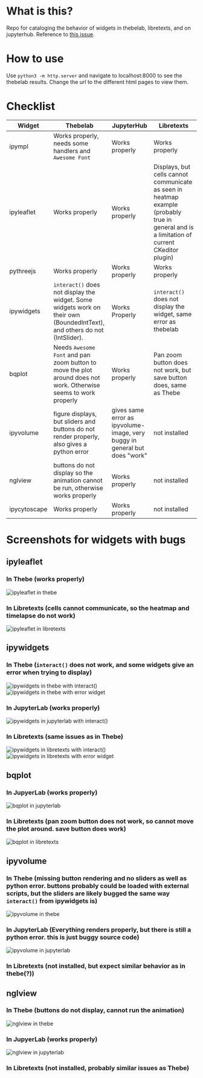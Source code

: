# What is this?

Repo for cataloging the behavior of widgets in thebelab, libretexts, and on jupyterhub. Reference to [this issue](https://github.com/LibreTexts/metalc/issues/136#issue-575899944). 

# How to use

Use `python3 -m http.server` and navigate to localhost:8000 to see the thebelab results. Change the url to the different html pages to view them.

# Checklist

|Widget|Thebelab|JupyterHub|Libretexts|
|-|-|-|-|
|ipympl|Works properly, needs some handlers and `Awesome Font`|Works properly|Works properly|
|ipyleaflet|Works properly|Works properly|Displays, but cells cannot communicate as seen in heatmap example (probably true in general and is a limitation of current CKeditor plugin)|
|pythreejs|Works properly|Works properly|Works properly|
|ipywidgets|`interact()` does not display the widget. Some widgets work on their own (BoundedIntText), and others do not (IntSlider).|Works Properly|`interact()` does not display the widget, same error as thebelab|
|bqplot|Needs `Awesome Font` and pan zoom button to move the plot around does not work. Otherwise seems to work properly|Works properly|Pan zoom button does not work, but save button does, same as Thebe|
|ipyvolume|figure displays, but sliders and buttons do not render properly, also gives a python error|gives same error as ipyvolume-image, very buggy in general but does "work"|not installed|
|nglview|buttons do not display so the animation cannot be run, otherwise works properly|Works properly|not installed|
|ipycytoscape|Works properly|Works properly|not installed|

# Screenshots for widgets with bugs

## ipyleaflet

### In Thebe (works properly)
![ipyleaflet in thebe](/screenshots/ipyleaflet-thebe.png) 
### In Libretexts (cells cannot communicate, so the heatmap and timelapse do not work)
![ipyleaflet in libretexts](/screenshots/ipyleaflet-libre.png)

## ipywidgets

### In Thebe (`interact()` does not work, and some widgets give an error when trying to display)
![ipywidgets in thebe with interact()](/screenshots/ipywidgets-thebe-interact.png)
![ipywidgets in thebe with error widget](/screenshots/ipywidgets-thebe-error.png)
### In JupyterLab (works properly)
![ipywidgets in jupyterlab with interact()](/screenshots/ipywidgets-jup-interact.png)
### In Libretexts (same issues as in Thebe)
![ipywidgets in libretexts with interact()](/screenshots/ipywidgets-libre-interact.png)
![ipywidgets in libretexts with error widget](/screenshots/ipywidgets-libre-error.png)

## bqplot

### In JupyerLab (works properly)
![bqplot in jupyterlab](/screenshots/bqplot-jup.png)
### In Libretexts (pan zoom button does not work, so cannot move the plot around. save button does work)
![bqplot in libretexts](/screenshots/bqplot-libre.png)

## ipyvolume

### In Thebe (missing button rendering and no sliders as well as python error. buttons probably could be loaded with external scripts, but the sliders are likely bugged the same way `interact()` from ipywidgets is)
![ipyvolume in thebe](/screenshots/ipyvolume-thebe.png)
### In JupyterLab (Everything renders properly, but there is still a python error. this is just buggy source code)
![ipyvolume in jupyterlab](/screenshots/ipyvolume-jup.png)
### In Libretexts (not installed, but expect similar behavior as in thebe(?))

## nglview

### In Thebe (buttons do not display, cannot run the animation)
![nglview in thebe](/screenshots/nglview-thebe.png)
### In JupyerLab (works properly)
![nglview in jupyterlab](/screenshots/nglview-jup.png)
### In Libretexts (not installed, probably similar issues as Thebe)



